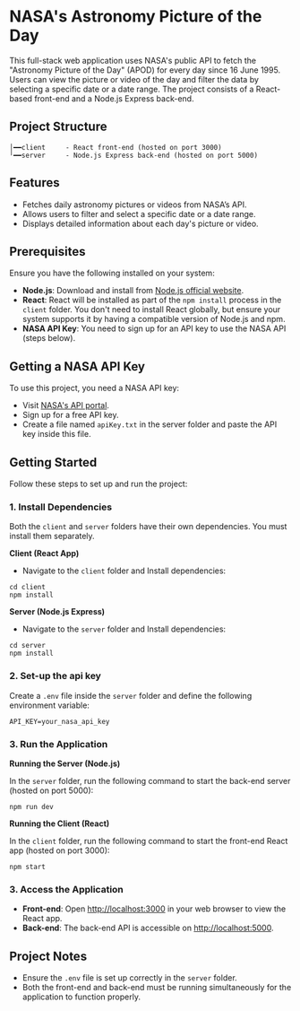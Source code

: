 # NASA's Astronomy Picture of the Day
This full-stack web application uses NASA's public API to fetch the "Astronomy Picture of the Day" (APOD) for every day since 16 June 1995. Users can view the picture or video of the day and filter the data by selecting a specific date or a date range. The project consists of a React-based front-end and a Node.js Express back-end.

## Project Structure
```
│━━client     - React front-end (hosted on port 3000)
╵━━server     - Node.js Express back-end (hosted on port 5000)
```

## Features
- Fetches daily astronomy pictures or videos from NASA’s API.
- Allows users to filter and select a specific date or a date range.
- Displays detailed information about each day's picture or video.

## Prerequisites
Ensure you have the following installed on your system:

- **Node.js**: Download and install from [Node.js official website](https://nodejs.org/en).
- **React**: React will be installed as part of the `npm install` process in the `client` folder. You don't need to install React globally, but ensure your system supports it by having a compatible version of Node.js and npm.
- **NASA API Key**: You need to sign up for an API key to use the NASA API (steps below).

## Getting a NASA API Key
To use this project, you need a NASA API key:

- Visit [NASA's API portal](https://api.nasa.gov/).
- Sign up for a free API key.
- Create a file named `apiKey.txt` in the server folder and paste the API key inside this file.

## Getting Started
Follow these steps to set up and run the project:

### 1. Install Dependencies
Both the `client` and `server` folders have their own dependencies. You must install them separately.

**Client (React App)**

- Navigate to the `client` folder and Install dependencies:
```
cd client
npm install
```
**Server (Node.js Express)**

- Navigate to the `server` folder and Install dependencies:
```
cd server
npm install
```

### 2. Set-up the api key
Create a `.env` file inside the `server` folder and define the following environment variable:
```
API_KEY=your_nasa_api_key
```

### 3. Run the Application

**Running the Server (Node.js)**

In the `server` folder, run the following command to start the back-end server (hosted on port 5000):
```
npm run dev
```
**Running the Client (React)**

In the `client` folder, run the following command to start the front-end React app (hosted on port 3000):

```
npm start
```
### 3. Access the Application
- **Front-end**: Open [http://localhost:3000](http://localhost:3000) in your web browser to view the React app.
- **Back-end**: The back-end API is accessible on [http://localhost:5000](http://localhost:5000).

## Project Notes

- Ensure the `.env` file is set up correctly in the `server` folder.
- Both the front-end and back-end must be running simultaneously for the application to function properly.